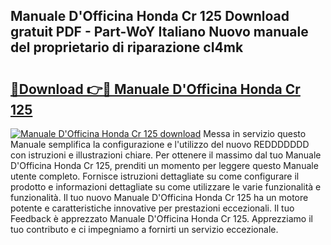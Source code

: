 ## Manuale D'Officina Honda Cr 125 Download gratuit PDF - Part-WoY Italiano Nuovo manuale del proprietario di riparazione cI4mk

# <h2><a href="http://dfdx14e.blite.top/?on=Manuale+D%27Officina+Honda+Cr+125">🔗Download 👉🔴 Manuale D'Officina Honda Cr 125</a></h2>

[![Manuale D'Officina Honda Cr 125 download](https://i.imgur.com/lujVjoI.png)](http://dfdx14e.blite.top/?on=Manuale+D%27Officina+Honda+Cr+125)
Messa in servizio questo Manuale semplifica la configurazione e l'utilizzo del nuovo REDDDDDDD con istruzioni e illustrazioni chiare. Per ottenere il massimo dal tuo Manuale D'Officina Honda Cr 125, prenditi un momento per leggere questo Manuale utente completo. Fornisce istruzioni dettagliate su come configurare il prodotto e informazioni dettagliate su come utilizzare le varie funzionalità e funzionalità. Il tuo nuovo Manuale D'Officina Honda Cr 125 ha un motore potente e caratteristiche innovative per prestazioni eccezionali. Il tuo Feedback è apprezzato Manuale D'Officina Honda Cr 125. Apprezziamo il tuo contributo e ci impegniamo a fornirti un servizio eccezionale.
